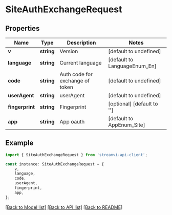 # SiteAuthExchangeRequest


## Properties

Name | Type | Description | Notes
------------ | ------------- | ------------- | -------------
**v** | **string** | Version | [default to undefined]
**language** | **string** | Current language | [default to LanguageEnum_En]
**code** | **string** | Auth code for exchange of token | [default to undefined]
**userAgent** | **string** | userAgent | [default to undefined]
**fingerprint** | **string** | Fingerprint | [optional] [default to '']
**app** | **string** | App oauth | [default to AppEnum_Site]

## Example

```typescript
import { SiteAuthExchangeRequest } from 'streamvi-api-client';

const instance: SiteAuthExchangeRequest = {
    v,
    language,
    code,
    userAgent,
    fingerprint,
    app,
};
```

[[Back to Model list]](../README.md#documentation-for-models) [[Back to API list]](../README.md#documentation-for-api-endpoints) [[Back to README]](../README.md)
